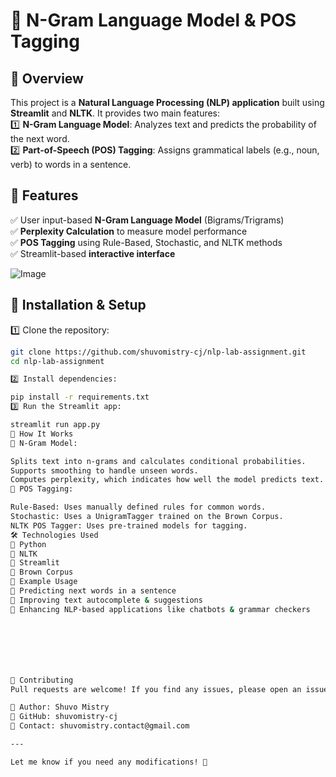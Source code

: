 # 📝 N-Gram Language Model & POS Tagging  

## 📌 Overview  
This project is a **Natural Language Processing (NLP) application** built using **Streamlit** and **NLTK**. It provides two main features:  
1️⃣ **N-Gram Language Model**: Analyzes text and predicts the probability of the next word.  
2️⃣ **Part-of-Speech (POS) Tagging**: Assigns grammatical labels (e.g., noun, verb) to words in a sentence.  

## 🚀 Features  
✅ User input-based **N-Gram Language Model** (Bigrams/Trigrams)  
✅ **Perplexity Calculation** to measure model performance  
✅ **POS Tagging** using Rule-Based, Stochastic, and NLTK methods  
✅ Streamlit-based **interactive interface** 

![Image](https://github.com/user-attachments/assets/f17345de-6a99-456a-bb29-36c3baf02b51)

## 🔧 Installation & Setup  
1️⃣ Clone the repository:  
   ```bash
   git clone https://github.com/shuvomistry-cj/nlp-lab-assignment.git
   cd nlp-lab-assignment

2️⃣ Install dependencies:

pip install -r requirements.txt
3️⃣ Run the Streamlit app:

streamlit run app.py
📖 How It Works
🔹 N-Gram Model:

Splits text into n-grams and calculates conditional probabilities.
Supports smoothing to handle unseen words.
Computes perplexity, which indicates how well the model predicts text.
🔹 POS Tagging:

Rule-Based: Uses manually defined rules for common words.
Stochastic: Uses a UnigramTagger trained on the Brown Corpus.
NLTK POS Tagger: Uses pre-trained models for tagging.
🛠 Technologies Used
🐍 Python
📖 NLTK
🎨 Streamlit
📜 Brown Corpus
📌 Example Usage
🔹 Predicting next words in a sentence
🔹 Improving text autocomplete & suggestions
🔹 Enhancing NLP-based applications like chatbots & grammar checkers







🤝 Contributing
Pull requests are welcome! If you find any issues, please open an issue or submit a PR.

👤 Author: Shuvo Mistry
🔗 GitHub: shuvomistry-cj
📧 Contact: shuvomistry.contact@gmail.com

---

Let me know if you need any modifications! 🚀

